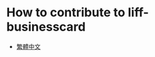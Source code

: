 # How to contribute to liff-businesscard

* [繁體中文](https://taichunmin.idv.tw/blog/2020-07-21-liff-businesscard.html)
